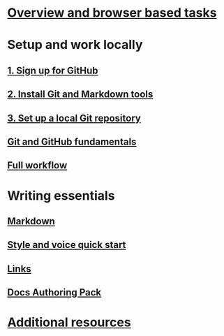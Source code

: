 # [Overview and browser based tasks](index.md)
# Setup and work locally
## [1. Sign up for GitHub](get-started-setup-github.md)
## [2. Install Git and Markdown tools](get-started-setup-tools.md)
## [3. Set up a local Git repository](get-started-setup-local.md)
## [Git and GitHub fundamentals](git-github-fundamentals.md)
## [Full workflow](how-to-write-workflows-major.md)
# Writing essentials
## [Markdown](how-to-write-use-markdown.md)
## [Style and voice quick start](style-quick-start.md)
## [Links](how-to-write-links.md)
## [Docs Authoring Pack](how-to-write-docs-auth-pack.md)

<!--
## Creating new content

   <!--
     This page introduces the process to work locally on
     your own machine, following github flow.

     Content will be taken from the last two sections of
     how-to-contribute.md (writing new samples, and creating new content)
     and the how-to-write-workflows-major.md)
### Setup and clone source

   <!--
      This page will guide folks through the setup process
      through cloning the repo.

      It will have condensed versions of get-started-setup-github,
      get-started-setup-tools, and get-started-setup-local.

### Git and GitHub essentials

   <!--
      Explain the basics of Git and GitHub, and the GitHub flow
      process.

      Much, or all of this will be from full-workflow, and git-github-fundamentals

      The full list of repos probably doesn't belong here.
### Contribute new topics
   <!--
     Primarily new content, but will include the content from the
     how-to-write-use-markdown, style-quick-start and how-to-write-links

     Process content will also be taken from how-to-contribute.
#### Content types
#### Markdown resources
#### Tone, voice and style

### Contribute new samples

   <!--
     Primarily new content, with some taken from how-to-contribute.

     This will also point to repo-specific guidance for samples.

     We have an important decision to make here: This contributing guide
     can contain the union of all code style rules for all different languages
     and frameworks, or it can contain the intersection (coode samples must
     compile and run).

     I'm in favor of the former: Everyone writing Python should follow the Python
     guidance; everyone writing C# should follow the C# rules. Those should be 
     consistent regardless of project team.

## List of documentation repositories -->

   <!-- 
     This will take the list of repos from git-github-fundamentals
     for the public repositories.

     Open question: How to keep this up to date?
   -->
# [Additional resources](additional-resources.md)
